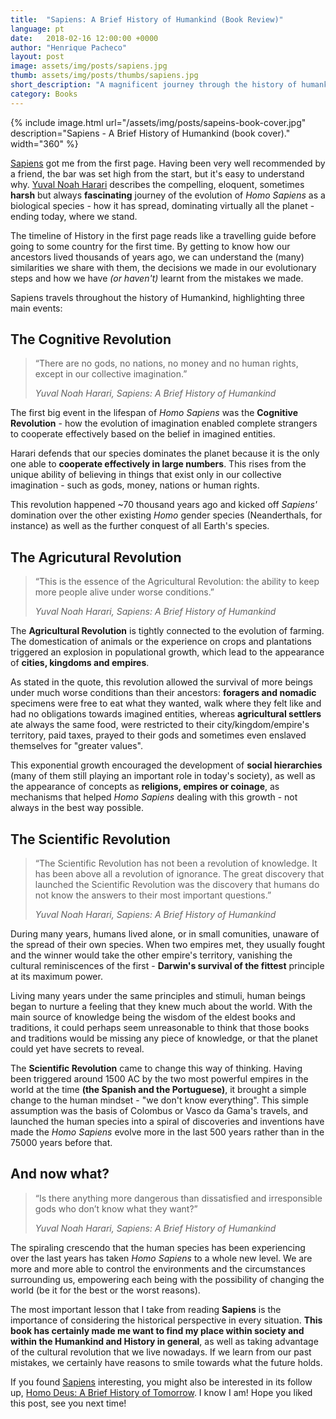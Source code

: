 ```yaml
---
title:  "Sapiens: A Brief History of Humankind (Book Review)"
language: pt
date:   2018-02-16 12:00:00 +0000
author: "Henrique Pacheco"
layout: post
image: assets/img/posts/sapiens.jpg
thumb: assets/img/posts/thumbs/sapiens.jpg
short_description: "A magnificent journey through the history of humankind."
category: Books
---
```


{% include image.html url="/assets/img/posts/sapeins-book-cover.jpg" description="Sapiens - A Brief History of Humankind (book cover)." width="360" %}

[Sapiens][sapiens-link] got me from the first page. Having been very well recommended by a friend, the bar was set high from the start, but it's easy to understand why. [Yuval Noah Harari][harari-link] describes the compelling, eloquent, sometimes **harsh** but always **fascinating** journey of the evolution of *Homo Sapiens* as a biological species - how it has spread, dominating virtually all the planet - ending today, where we stand.

The timeline of History in the first page reads like a travelling guide before going to some country for the first time. By getting to know how our ancestors lived thousands of years ago, we can understand the (many) similarities we share with them, the decisions we made in our evolutionary steps and how we have *(or haven't)* learnt from the mistakes we made.

Sapiens travels throughout the history of Humankind, highlighting three main events:


## The Cognitive Revolution

> “There are no gods, no nations, no money and no human rights, except in our collective imagination.”
>
> *Yuval Noah Harari, Sapiens: A Brief History of Humankind*

The first big event in the lifespan of *Homo Sapiens* was the **Cognitive Revolution** - how the evolution of imagination enabled complete strangers to cooperate effectively based on the belief in imagined entities.

Harari defends that our species dominates the planet because it is the only one able to **cooperate effectively in large numbers**. This rises from the unique ability of believing in things that exist only in our collective imagination - such as gods, money, nations or human rights.

This revolution happened ~70 thousand years ago and kicked off *Sapiens'* domination over the other existing *Homo* gender species (Neanderthals, for instance) as well as the further conquest of all Earth's species.



## The Agricutural Revolution

> “This is the essence of the Agricultural Revolution: the ability to keep more people alive under worse conditions.”
>
> *Yuval Noah Harari, Sapiens: A Brief History of Humankind*

The **Agricultural Revolution** is tightly connected to the evolution of farming. The domestication of animals or the experience on crops and plantations triggered an explosion in populational growth, which lead to the appearance of **cities, kingdoms and empires**.

As stated in the quote, this revolution allowed the survival of more beings under much worse conditions than their ancestors: **foragers and nomadic** specimens were free to eat what they wanted, walk where they felt like and had no obligations towards imagined entities, whereas **agricultural settlers** ate always the same food, were restricted to their city/kingdom/empire's territory, paid taxes, prayed to their gods and sometimes even enslaved themselves for "greater values".

This exponential growth encouraged the development of **social hierarchies** (many of them still playing an important role in today's society), as well as the appearance of concepts as **religions, empires or coinage**, as mechanisms that helped *Homo Sapiens* dealing with this growth - not always in the best way possible.



## The Scientific Revolution

> “The Scientific Revolution has not been a revolution of knowledge. It has been above all a revolution of ignorance. The great discovery that launched the Scientific Revolution was the discovery that humans do not know the answers to their most important questions.”
>
> *Yuval Noah Harari, Sapiens: A Brief History of Humankind*

During many years, humans lived alone, or in small comunities, unaware of the spread of their own species. When two empires met, they usually fought and the winner would take the other empire's territory, vanishing the cultural reminiscences of the first - **Darwin's survival of the fittest** principle at its maximum power.

Living many years under the same principles and stimuli, human beings began to nurture a feeling that they knew much about the world. With the main source of knowledge being the wisdom of the eldest books and traditions, it could perhaps seem unreasonable to think that those books and traditions would be missing any piece of knowledge, or that the planet could yet have secrets to reveal.

The **Scientific Revolution** came to change this way of thinking. Having been triggered around 1500 AC by the two most powerful empires in the world at the time **(the Spanish and the Portuguese)**, it brought a simple change to the human mindset - "we don't know everything". This simple assumption was the basis of Colombus or Vasco da Gama's travels, and launched the human species into a spiral of discoveries and inventions have made the *Homo Sapiens* evolve more in the last 500 years rather than in the 75000 years before that.



## And now what?

> “Is there anything more dangerous than dissatisfied and irresponsible gods who don’t know what they want?”
>
> *Yuval Noah Harari, Sapiens: A Brief History of Humankind*

The spiraling crescendo that the human species has been experiencing over the last years has taken *Homo Sapiens* to a whole new level. We are more and more able to control the environments and the circumstances surrounding us, empowering each being with the possibility of changing the world (be it for the best or the worst reasons).

The most important lesson that I take from reading **Sapiens** is the importance of considering the historical perspective in every situation. **This book has certainly made me want to find my place within society and within the Humankind and History in general**, as well as taking advantage of the cultural revolution that we live nowadays. If we learn from our past mistakes, we certainly have reasons to smile towards what the future holds.

If you found [Sapiens][sapiens-link] interesting, you might also be interested in its follow up, [Homo Deus: A Brief History of Tomorrow][homo-deus-link]. I know I am! Hope you liked this post, see you next time!

[sapiens-link]: https://www.goodreads.com/book/show/23692271-sapiens
[homo-deus-link]: https://www.goodreads.com/book/show/31138556-homo-deus
[harari-link]: http://www.ynharari.com/